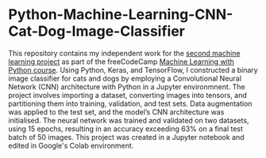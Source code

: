# Python-Machine-Learning-CNN-Cat-Dog-Image-Classifier
This repository contains my independent work for the [second machine learning project](https://www.freecodecamp.org/learn/machine-learning-with-python/machine-learning-with-python-projects/cat-and-dog-image-classifier) as part of the freeCodeCamp [Machine Learning with Python course](https://www.freecodecamp.org/learn/machine-learning-with-python/). Using Python, Keras, and TensorFlow, I constructed a binary image classifier for cats and dogs by employing a Convolutional Neural Network (CNN) architecture with Python in a Jupyter environmnent. The project involves importing a dataset, converting images into tensors, and partitioning them into training, validation, and test sets. Data augmentation was applied to the test set, and the model’s CNN architecture was initialised. The neural network was trained and validated on two datasets, using 15 epochs, resulting in an accuracy exceeding 63% on a final test batch of 50 images. This project was created in a Jupyter notebook and edited in Google's Colab environment.
